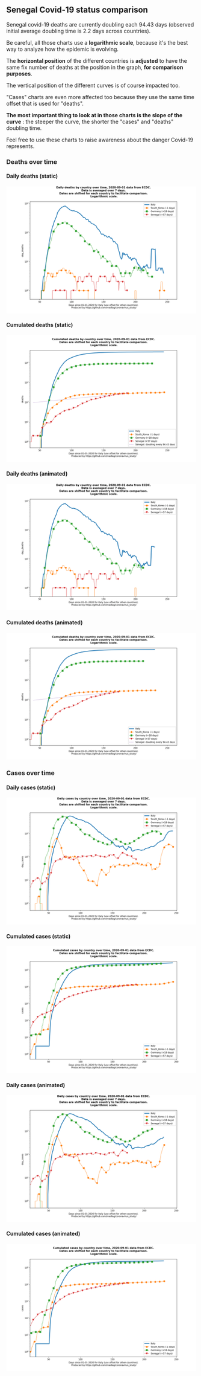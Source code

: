 ## Senegal Covid-19 status comparison 

Senegal covid-19 deaths are currently doubling each 94.43 days (observed initial average doubling time is 2.2 days across countries).



Be careful, all those charts use a **logarithmic scale**, because it's the best way to analyze how the epidemic is evolving.
 
The **horizontal position** of the different countries is **adjusted** to have the same fix number of deaths at the position in the graph, **for comparison purposes**.

The vertical position of the different curves is of course impacted too.

"Cases" charts are even more affected too because they use the same time offset that is used for "deaths".

**The most important thing to look at in those charts is the slope of the curve** : the steeper the curve, the shorter the "cases" and "deaths" doubling time.

Feel free to use these charts to raise awareness about the danger Covid-19 represents. 


 
### Deaths over time
 
#### Daily deaths (static)
![Senegal covid-19 daily deaths static chart](https://raw.githubusercontent.com/madlag/coronavirus_study/master/notebooks/graphs/2020-09-01/countries/Senegal/2020-09-01_Senegal_day_deaths.png "Senegal covid-19 day_deaths static chart")   
 
#### Cumulated deaths (static)
![Senegal covid-19 cumulated deaths static chart](https://raw.githubusercontent.com/madlag/coronavirus_study/master/notebooks/graphs/2020-09-01/countries/Senegal/2020-09-01_Senegal_deaths.png "Senegal covid-19 deaths static chart")   
 
#### Daily deaths (animated)
![Senegal covid-19 daily deaths animated chart](https://raw.githubusercontent.com/madlag/coronavirus_study/master/notebooks/graphs/2020-09-01/countries/Senegal/2020-09-01_Senegal_day_deaths.gif "Senegal covid-19 day_deaths animated chart")   
 
#### Cumulated deaths (animated)
![Senegal covid-19 cumulated deaths animated chart](https://raw.githubusercontent.com/madlag/coronavirus_study/master/notebooks/graphs/2020-09-01/countries/Senegal/2020-09-01_Senegal_deaths.gif "Senegal covid-19 deaths animated chart")   

 
### Cases over time
 
#### Daily cases (static)
![Senegal covid-19 daily cases static chart](https://raw.githubusercontent.com/madlag/coronavirus_study/master/notebooks/graphs/2020-09-01/countries/Senegal/2020-09-01_Senegal_day_cases.png "Senegal covid-19 day_cases static chart")   
 
#### Cumulated cases (static)
![Senegal covid-19 cumulated cases static chart](https://raw.githubusercontent.com/madlag/coronavirus_study/master/notebooks/graphs/2020-09-01/countries/Senegal/2020-09-01_Senegal_cases.png "Senegal covid-19 cases static chart")   
 
#### Daily cases (animated)
![Senegal covid-19 daily cases animated chart](https://raw.githubusercontent.com/madlag/coronavirus_study/master/notebooks/graphs/2020-09-01/countries/Senegal/2020-09-01_Senegal_day_cases.gif "Senegal covid-19 day_cases animated chart")   
 
#### Cumulated cases (animated)
![Senegal covid-19 cumulated cases animated chart](https://raw.githubusercontent.com/madlag/coronavirus_study/master/notebooks/graphs/2020-09-01/countries/Senegal/2020-09-01_Senegal_cases.gif "Senegal covid-19 cases animated chart")   

